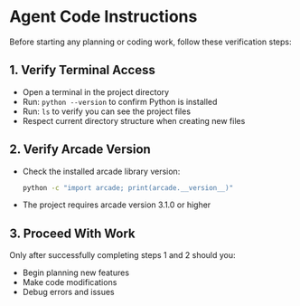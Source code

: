 # Agent Code Instructions

Before starting any planning or coding work, follow these verification steps:

## 1. Verify Terminal Access
- Open a terminal in the project directory
- Run: `python --version` to confirm Python is installed
- Run: `ls` to verify you can see the project files
- Respect current directory structure when creating new files

## 2. Verify Arcade Version
- Check the installed arcade library version:
  ```bash
  python -c "import arcade; print(arcade.__version__)"
  ```
- The project requires arcade version 3.1.0 or higher

## 3. Proceed With Work
Only after successfully completing steps 1 and 2 should you:
- Begin planning new features
- Make code modifications
- Debug errors and issues